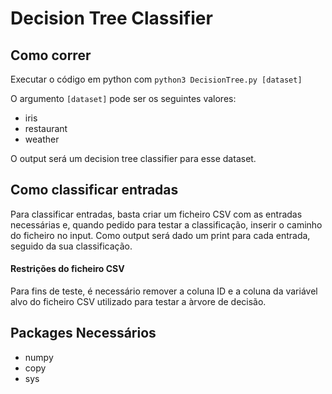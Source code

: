 # Decision Tree Classifier

## Como correr

Executar o código em python com ```python3 DecisionTree.py [dataset]```

O argumento ```[dataset]``` pode ser os seguintes valores:

- iris
- restaurant
- weather

O output será um decision tree classifier para esse dataset.

## Como classificar entradas

Para classificar entradas, basta criar um ficheiro CSV com as entradas necessárias e, quando pedido para testar a classificação, inserir o caminho do ficheiro no input.
Como output será dado um print para cada entrada, seguido da sua classificação.

#### Restrições do ficheiro CSV

Para fins de teste, é necessário remover a coluna ID e a coluna da variável alvo do ficheiro CSV utilizado para testar a àrvore de decisão.

## Packages Necessários

- numpy
- copy
- sys
